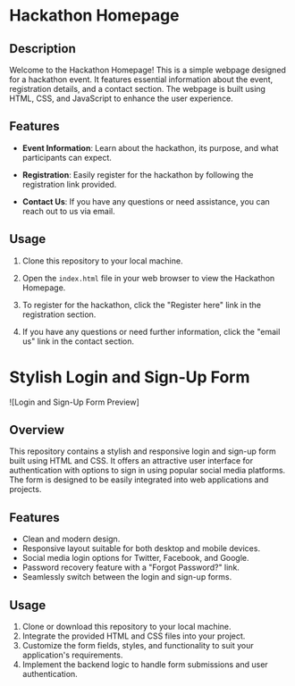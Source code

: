 # Hackathon Homepage
## Description

Welcome to the Hackathon Homepage! This is a simple webpage designed for a hackathon event. It features essential information about the event, registration details, and a contact section. The webpage is built using HTML, CSS, and JavaScript to enhance the user experience.

## Features

- **Event Information**: Learn about the hackathon, its purpose, and what participants can expect.

- **Registration**: Easily register for the hackathon by following the registration link provided.

- **Contact Us**: If you have any questions or need assistance, you can reach out to us via email.

## Usage

1. Clone this repository to your local machine.

2. Open the `index.html` file in your web browser to view the Hackathon Homepage.

3. To register for the hackathon, click the "Register here" link in the registration section.

4. If you have any questions or need further information, click the "email us" link in the contact section.


# Stylish Login and Sign-Up Form

![Login and Sign-Up Form Preview]

## Overview

This repository contains a stylish and responsive login and sign-up form built using HTML and CSS. It offers an attractive user interface for authentication with options to sign in using popular social media platforms. The form is designed to be easily integrated into web applications and projects.

## Features

- Clean and modern design.
- Responsive layout suitable for both desktop and mobile devices.
- Social media login options for Twitter, Facebook, and Google.
- Password recovery feature with a "Forgot Password?" link.
- Seamlessly switch between the login and sign-up forms.

## Usage

1. Clone or download this repository to your local machine.
2. Integrate the provided HTML and CSS files into your project.
3. Customize the form fields, styles, and functionality to suit your application's requirements.
4. Implement the backend logic to handle form submissions and user authentication.



